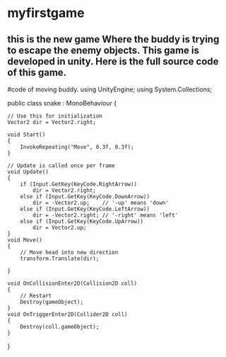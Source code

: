 # myfirstgame
this is the new game Where the buddy is trying to escape the enemy objects.
This game is developed in unity.
Here is the full source code of this game.
--------------------------------------------------------
#code of moving buddy.
using UnityEngine;
using System.Collections;

public class snake : MonoBehaviour
{

    // Use this for initialization
    Vector2 dir = Vector2.right;

    void Start()
    {
        InvokeRepeating("Move", 0.3f, 0.3f);
    }

    // Update is called once per frame
    void Update()
    {
        if (Input.GetKey(KeyCode.RightArrow))
            dir = Vector2.right;
        else if (Input.GetKey(KeyCode.DownArrow))
            dir = -Vector2.up;    // '-up' means 'down'
        else if (Input.GetKey(KeyCode.LeftArrow))
            dir = -Vector2.right; // '-right' means 'left'
        else if (Input.GetKey(KeyCode.UpArrow))
            dir = Vector2.up;
    }
    void Move()
    {
        // Move head into new direction
        transform.Translate(dir);

    }

    void OnCollisionEnter2D(Collision2D coll)
    {
        // Restart
        Destroy(gameObject);
    }
    void OnTriggerEnter2D(Collider2D coll)
    {
        Destroy(coll.gameObject);
    }
}
